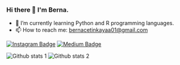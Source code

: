 ### Hi there 👋 I'm Berna.


- 🌱 I’m currently learning Python and R programming languages.
- 📫 How to reach me: bernacetinkayaa01@gmail.com



[![Instagram Badge](https://img.shields.io/badge/-Instagram-C13584?style=flat-quare&labelColor=C13584&logo=instagram&logoColor=white&link=link)](https://www.instagram.com/bernaceetinkaya/?hl=tr)
[![Medium Badge](https://img.shields.io/badge/-Medium-757575?style=flat-quare&labelColor=757575&logo=Medium&logoColor=white&link=link)](https://medium.com/@bernacetinkayaa01)

![Github stats 1](https://github-readme-stats.vercel.app/api?username=bernacetinkaya&show_icons=true&theme=gradient) 
![Github stats 2](https://github-readme-stats.vercel.app/api?username=bernacetinkaya&show_icons=true&theme=radical)

